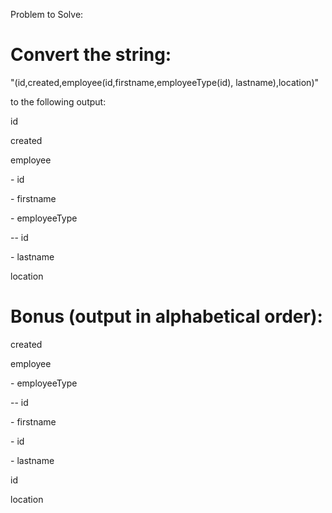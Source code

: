 Problem to Solve:

# Convert the string:
"(id,created,employee(id,firstname,employeeType(id), lastname),location)"

to the following output:

id

created

employee

\- id

\- firstname

\- employeeType

\-- id

\- lastname

location

# Bonus (output in alphabetical order):
created

employee

\- employeeType

\-- id

\- firstname

\- id

\- lastname

id

location
